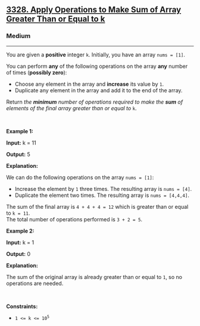 <h2><a href="https://leetcode.com/problems/apply-operations-to-make-sum-of-array-greater-than-or-equal-to-k">3328. Apply Operations to Make Sum of Array Greater Than or Equal to k</a></h2><h3>Medium</h3><hr><p>You are given a <strong>positive</strong> integer <code>k</code>. Initially, you have an array <code>nums = [1]</code>.</p>

<p>You can perform <strong>any</strong> of the following operations on the array <strong>any</strong> number of times (<strong>possibly zero</strong>):</p>

<ul>
	<li>Choose any element in the array and <strong>increase</strong> its value by <code>1</code>.</li>
	<li>Duplicate any element in the array and add it to the end of the array.</li>
</ul>

<p>Return <em>the <strong>minimum</strong> number of operations required to make the <strong>sum</strong> of elements of the final array greater than or equal to </em><code>k</code>.</p>

<p>&nbsp;</p>
<p><strong class="example">Example 1:</strong></p>

<div class="example-block">
<p><strong>Input:</strong> <span class="example-io">k = 11</span></p>

<p><strong>Output:</strong> <span class="example-io">5</span></p>

<p><strong>Explanation:</strong></p>

<p>We can do the following operations on the array <code>nums = [1]</code>:</p>

<ul>
	<li>Increase the element by <code>1</code> three times. The resulting array is <code>nums = [4]</code>.</li>
	<li>Duplicate the element two times. The resulting array is <code>nums = [4,4,4]</code>.</li>
</ul>

<p>The sum of the final array is <code>4 + 4 + 4 = 12</code> which is greater than or equal to <code>k = 11</code>.<br />
The total number of operations performed is <code>3 + 2 = 5</code>.</p>
</div>

<p><strong class="example">Example 2:</strong></p>

<div class="example-block">
<p><strong>Input:</strong> <span class="example-io">k = 1</span></p>

<p><strong>Output:</strong> <span class="example-io">0</span></p>

<p><strong>Explanation:</strong></p>

<p>The sum of the original array is already greater than or equal to <code>1</code>, so no operations are needed.</p>
</div>

<p>&nbsp;</p>
<p><strong>Constraints:</strong></p>

<ul>
	<li><code>1 &lt;= k &lt;= 10<sup>5</sup></code></li>
</ul>
